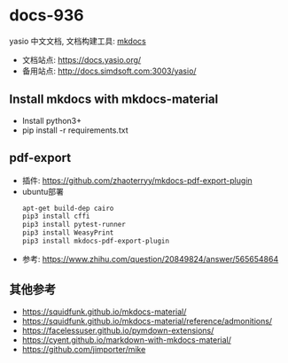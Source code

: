 # docs-936

yasio 中文文档, 文档构建工具: [mkdocs](https://www.mkdocs.org/)

* 文档站点: https://docs.yasio.org/
* 备用站点: http://docs.simdsoft.com:3003/yasio/

## Install mkdocs with mkdocs-material

- Install python3+
- pip install -r requirements.txt

## pdf-export

- 插件: https://github.com/zhaoterryy/mkdocs-pdf-export-plugin
- ubuntu部署
  ```sh
  apt-get build-dep cairo
  pip3 install cffi
  pip3 install pytest-runner
  pip3 install WeasyPrint
  pip3 install mkdocs-pdf-export-plugin
  ```
- 参考: https://www.zhihu.com/question/20849824/answer/565654864

## 其他参考

- https://squidfunk.github.io/mkdocs-material/
- https://squidfunk.github.io/mkdocs-material/reference/admonitions/
- https://facelessuser.github.io/pymdown-extensions/
- https://cyent.github.io/markdown-with-mkdocs-material/
- https://github.com/jimporter/mike
